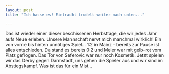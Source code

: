 ```yaml
---
layout: post
title: "Ich hasse es! Eintracht trudelt weiter nach unten..."

---
```


Das ist wieder einer dieser beschissenen Herbsttage, die wir jedes Jahr aufs Neue erleben. Unsere Mannschaft nervt mich manchmal wirklich! Ein von vorne bis hinten unnötiges Spiel... 1:2 in Mainz - bereits zur Pause ist alles entschieden. Da stand es bereits 0:2 und Meier war mit gelb-rot vom Platz geflogen. Das Tor von Seferovic war nur noch Kosmetik. Jetzt spielen wir das Derby gegen Darmstadt, uns gehen die Spieler aus und wir sind im Abstiegskampf. Was ist das für ein Mist...


